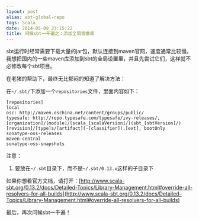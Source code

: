 ```yaml
---
layout: post
alias: sbt-global-repo
tags: Scala
date: 2014-05-09 23:15:22
title: 问候sbt一千遍之：添加全局镜像库
---
```


sbt运行时经常需要下载大量的jar包，默认连接到maven官网，速度通常比较慢。我想把国内的一些maven库添加到sbt的全局设置里，并且先尝试它们，这样就不必修改每个sbt项目。

在老猪的帮助下，最终无比郁闷的知道了解决方法：

在`~/.sbt/`下添加一个`repositories`文件，里面内容如下：

    [repositories]
    local
    osc: http://maven.oschina.net/content/groups/public/
    typesafe: http://repo.typesafe.com/typesafe/ivy-releases/, [organization]/[module]/(scala_[scalaVersion]/)(sbt_[sbtVersion]/)[revision]/[type]s/[artifact](-[classifier]).[ext], bootOnly
    sonatype-oss-releases
    maven-central
    sonatype-oss-snapshots

注意：

1.  要放在`~/.sbt`目录下，而不是`~/.sbt/0.13.x`这样的子目录下

如果你想看官方文档，请打开：[http://www.scala-sbt.org/0.13.2/docs/Detailed-Topics/Library-Management.html#override-all-resolvers-for-all-builds](http://www.scala-sbt.org/0.13.2/docs/Detailed-Topics/Library-Management.html#override-all-resolvers-for-all-builds)

最后，再次问候sbt一千遍！
